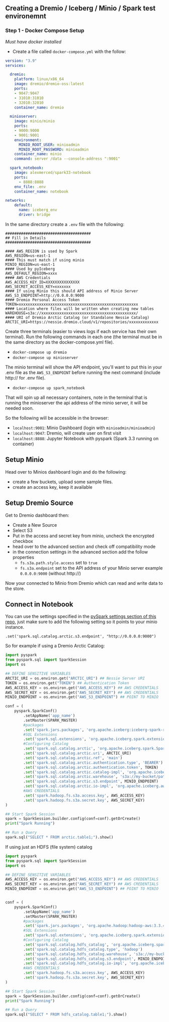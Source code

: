 ## Creating a Dremio / Iceberg / Minio / Spark test environemnt

### Step 1 - Docker Compose Setup

_Must have docker installed_

- Create a file called `docker-compose.yml` with the follow:

```yml
version: "3.9"
services:

  dremio:
    platform: linux/x86_64
    image: dremio/dremio-oss:latest
    ports: 
    - 9047:9047
    - 31010:31010
    - 32010:32010
    container_name: dremio

  minioserver:
    image: minio/minio
    ports:
    - 9000:9000
    - 9001:9001
    environment:
      MINIO_ROOT_USER: minioadmin
      MINIO_ROOT_PASSWORD: minioadmin
    container_name: minio
    command: server /data --console-address ":9001"

  spark_notebook:
    image: alexmerced/spark33-notebook
    ports: 
      - 8888:8888
    env_file: .env
    container_name: notebook

networks:
    default:
      name: iceberg_env
      driver: bridge
```

In the same directory create a `.env` file with the following:

```env
######################################
## Fill in Details
######################################

#### AWS_REGION is used by Spark
AWS_REGION=us-east-1
#### This must match if using minio
MINIO_REGION=us-east-1
#### Used by pyIceberg
AWS_DEFAULT_REGION=xxxx
#### AWS Credentials
AWS_ACCESS_KEY_ID=XXXXXXXXXXXXXXX
AWS_SECRET_ACCESS_KEY=xxxxxxx
#### If using Minio this should API address of Minio Server
AWS_S3_ENDPOINT=http://0.0.0.0:9000
#### Dremio Personal Access Token
TOKEN=xxxxxxxxxxxxxxxxxxxxxxxxxxxxxxxxxxxxxxxxxxxxxxxxxxxxx
#### Location where files will be written when creating new tables
WAREHOUSE=s3a://xxxxxxxxxxxxxxxxxxxxxxxxxxxxxxxxxxxxxxxxxx/
#### URI of Dremio Arctic Catalog (or Standalone Nessie Catalog)
ARCTIC_URI=https://nessie.dremio.cloud/v1/repositories/xxxxxxxxxxxxx
```


Create three terminals (easier to views logs if each service has their own terminal). Run the following commands in each one (the terminal must be in the same directory as the docker-compose.yml file).

- `docker-compose up dremio`
- `docker-compose up minioserver`

The minio terminal will show the API endpoint, you'll want to put this in your .env file as the `AWS_S3_ENDPOINT` before running the next command (include http:// for .env file).

- `docker-compose up spark_notebook`

That will spin up all necessary containers, note in the terminal that is running the minioserver the api address of the minio server, it will be needed soon.

So the following will be accessible in the browser:
- `localhost:9001`: Minio Dashboard (login with `minioadmin/minioadmin`)
- `localhost:9047`: Dremio, will create user on first visit
- `localhost:8888`: Jupyter Notebook with pyspark (Spark 3.3 running on container)

## Setup Minio

Head over to Minios dashboard login and do the following:

- create a few buckets, upload some sample files.
- create an access key, keep it available

## Setup Dremio Source

Get to Dremio dashboard then:

- Create a New Source
- Select S3
- Put in the access and secret key from minio, uncheck the encrypted checkbox
- head over to the advanced section and check off compatibility mode
- in the connection settings in the advanced section add the follow properties
  - `fs.s3a.path.style.access` set to `true`
  - `fs.s3a.endpoint` set to the API address of your Minio server example `0.0.0.0:9000` (without http://)

Now your connected to Minio from Dremio which can read and write data to the store.

## Connect in Notebook

You can use the settings specified in the [pySpark settings section of this repo](./icebergpyspark), just make sure to add the following setting so it points to your minio instance.

```
.set('spark.sql.catalog.arctic.s3.endpoint', "http://0.0.0.0:9000")
```

So for example if using a Dremio Arctic Catalog:

```py
import pyspark
from pyspark.sql import SparkSession
import os

## DEFINE SENSITIVE VARIABLES
ARCTIC_URI = os.environ.get("ARCTIC_URI") ## Nessie Server URI
TOKEN = os.environ.get("TOKEN") ## Authentication Token
AWS_ACCESS_KEY = os.environ.get("AWS_ACCESS_KEY") ## AWS CREDENTIALS
AWS_SECRET_KEY = os.environ.get("AWS_SECRET_KEY") ## AWS CREDENTIALS
MINIO_ENDPOINT = os.environ.get("AWS_S3_ENDPOINT") ## POINT TO MINIO

conf = (
    pyspark.SparkConf()
        .setAppName('app_name')
        .setMaster(SPARK_MASTER)
  		#packages
        .set('spark.jars.packages', 'org.apache.iceberg:iceberg-spark-runtime-3.3_2.12:1.0.0,org.projectnessie:nessie-spark-extensions-3.3_2.12:0.44.0,software.amazon.awssdk:bundle:2.17.178,software.amazon.awssdk:url-connection-client:2.17.178')
  		#SQL Extensions
        .set('spark.sql.extensions', 'org.apache.iceberg.spark.extensions.IcebergSparkSessionExtensions,org.projectnessie.spark.extensions.NessieSparkSessionExtensions')
  		#Configuring Catalog
        .set('spark.sql.catalog.arctic', 'org.apache.iceberg.spark.SparkCatalog')
        .set('spark.sql.catalog.arctic.uri', ARCTIC_URI)
        .set('spark.sql.catalog.arctic.ref', 'main')
        .set('spark.sql.catalog.arctic.authentication.type', 'BEARER')
        .set('spark.sql.catalog.arctic.authentication.token', TOKEN)
        .set('spark.sql.catalog.arctic.catalog-impl', 'org.apache.iceberg.nessie.NessieCatalog')
        .set('spark.sql.catalog.arctic.warehouse', 's3a://my-bucket/path/')
        .set('spark.sql.catalog.arctic.s3.endpoint', MINIO_ENDPOINT)
        .set('spark.sql.catalog.arctic.io-impl', 'org.apache.iceberg.aws.s3.S3FileIO')
  		#AWS CREDENTIALS
        .set('spark.hadoop.fs.s3a.access.key', AWS_ACCESS_KEY)
        .set('spark.hadoop.fs.s3a.secret.key', AWS_SECRET_KEY)
)

## Start Spark Session
spark = SparkSession.builder.config(conf=conf).getOrCreate()
print("Spark Running")

## Run a Query
spark.sql("SELECT * FROM arctic.table1;").show()
```

If using just an HDFS (file system) catalog

```py
import pyspark
from pyspark.sql import SparkSession
import os

## DEFINE SENSITIVE VARIABLES
AWS_ACCESS_KEY = os.environ.get("AWS_ACCESS_KEY") ## AWS CREDENTIALS
AWS_SECRET_KEY = os.environ.get("AWS_SECRET_KEY") ## AWS CREDENTIALS
MINIO_ENDPOINT = os.environ.get("AWS_S3_ENDPOINT") ## POINT TO MINIO


conf = (
    pyspark.SparkConf()
        .setAppName('app_name')
        .setMaster(SPARK_MASTER)
  		#packages
        .set('spark.jars.packages', 'org.apache.hadoop:hadoop-aws:3.3.4,org.apache.iceberg:iceberg-spark-runtime-3.3_2.12:1.0.0,software.amazon.awssdk:bundle:2.17.178,software.amazon.awssdk:url-connection-client:2.17.178')
  		#SQL Extensions
        .set('spark.sql.extensions', 'org.apache.iceberg.spark.extensions.IcebergSparkSessionExtensions')
  		#Configuring Catalog
        .set('spark.sql.catalog.hdfs_catalog', 'org.apache.iceberg.spark.SparkCatalog')
        .set('spark.sql.catalog.hdfs_catalog.type', 'hadoop')
        .set('spark.sql.catalog.hdfs_catalog.warehouse', 's3a://my-bucket/path/')
        .set('spark.sql.catalog.hdfs_catalog.s3.endpoint', MINIO_ENDPOINT)
        .set('spark.sql.catalog.hdfs_catalog.io-impl', 'org.apache.iceberg.aws.s3.S3FileIO')
  		#AWS CREDENTIALS
        .set('spark.hadoop.fs.s3a.access.key', AWS_ACCESS_KEY)
        .set('spark.hadoop.fs.s3a.secret.key', AWS_SECRET_KEY)
)

## Start Spark Session
spark = SparkSession.builder.config(conf=conf).getOrCreate()
print("Spark Running")

## Run a Query
spark.sql("SELECT * FROM hdfs_catalog.table1;").show()
```
